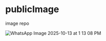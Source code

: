 # publicImage
image repo

![WhatsApp Image 2025-10-13 at 1 13 08 PM](https://github.com/user-attachments/assets/cd548853-dece-4979-a854-b784fd6a425e)
